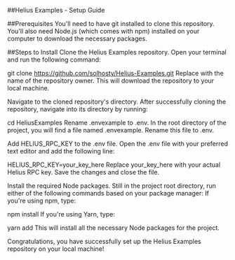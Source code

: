##Helius Examples - Setup Guide

##Prerequisites
You'll need to have git installed to clone this repository. You'll also need Node.js (which comes with npm) installed on your computer to download the necessary packages.

##Steps to Install
Clone the Helius Examples repository. Open your terminal and run the following command:

git clone https://github.com/solhosty/Helius-Examples.git
Replace <username> with the name of the repository owner. This will download the repository to your local machine.

Navigate to the cloned repository's directory. After successfully cloning the repository, navigate into its directory by running:

cd HeliusExamples
Rename .envexample to .env. In the root directory of the project, you will find a file named .envexample. Rename this file to .env.

Add HELIUS_RPC_KEY to the .env file. Open the .env file with your preferred text editor and add the following line:

HELIUS_RPC_KEY=your_key_here
Replace your_key_here with your actual Helius RPC key. Save the changes and close the file.

Install the required Node packages. Still in the project root directory, run either of the following commands based on your package manager:
If you're using npm, type:

npm install
If you're using Yarn, type:

yarn add
This will install all the necessary Node packages for the project.

Congratulations, you have successfully set up the Helius Examples repository on your local machine!


